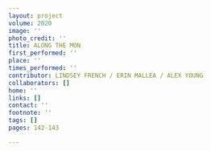 ```yaml
---
layout: project
volume: 2020
image: ''
photo_credit: ''
title: ALONG THE MON
first_performed: ''
place: ''
times_performed: ''
contributor: LINDSEY FRENCH / ERIN MALLEA / ALEX YOUNG
collaborators: []
home: ''
links: []
contact: ''
footnote: ''
tags: []
pages: 142-143

---
```




